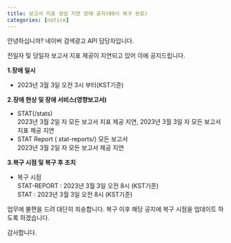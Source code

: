 ```yaml
---
title: 보고서 지표 생성 지연 장애 공지(08시 복구 완료)
categories: [notice]
---
```


안녕하십니까? 네이버 검색광고 API 담당자입니다.

전일자 및 당일자 보고서 지표 제공이 지연되고 있어 이에 공지드립니다. 

**1.장애 일시** <br>
   * 2023년 3월 3일 오전 3시 부터(KST기준)
   

**2.장애 현상 및 장애 서비스(영향보고서)** <br>  
*  STAT(/stats) <br>
2023년 3월 2일 자 모든 보고서 지표 제공 지연, 
2023년 3월 3일 자 모든 보고서 지표 제공 지연
  * STAT Report ( stat-reports/) 모든 보고서<br>
   2023년 3월 2일 자 모든 보고서 제공 지연 <br>  
   

**3.복구 시점 및 복구 후 조치** 
   
  * 복구 시점 <br>
  STAT-REPORT : 2023년 3월 3일 오전 8시 (KST기준)<br>
  STAT : 2023년 3월 3일 오전 8시 (KST기준)<br>

업무에 불편을 드려 대단히 죄송합니다. 복구 이후 해당 공지에 복구 시점을 업데이트 하도록 하겠습니다. 

감사합니다. 

